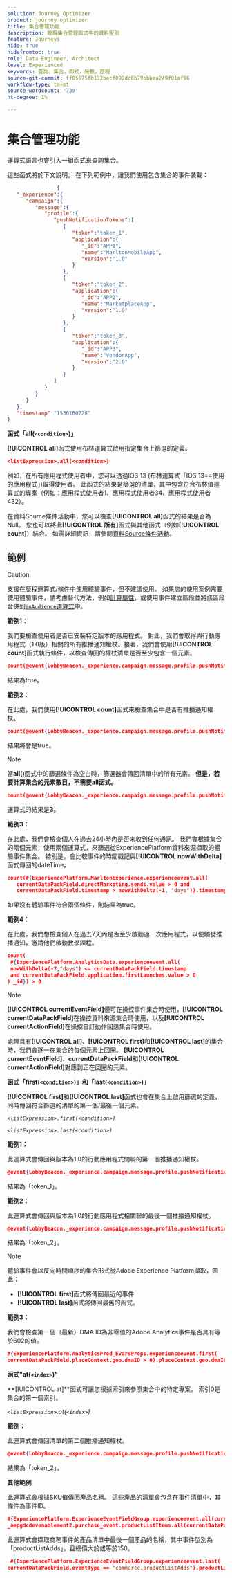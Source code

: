 ```yaml
---
solution: Journey Optimizer
product: journey optimizer
title: 集合管理功能
description: 瞭解集合管理函式中的資料型別
feature: Journeys
hide: true
hidefromtoc: true
role: Data Engineer, Architect
level: Experienced
keywords: 查詢，集合，函式，裝載，歷程
source-git-commit: ff05675fb132becf092dc6b79bbbaa249f01af96
workflow-type: tm+mt
source-wordcount: '739'
ht-degree: 1%

---
```


# 集合管理功能

運算式語言也會引入一組函式來查詢集合。

這些函式將於下文說明。 在下列範例中，讓我們使用包含集合的事件裝載：

```json
                { 
   "_experience":{ 
      "campaign":{ 
         "message":{ 
            "profile":{ 
               "pushNotificationTokens":[ 
                  { 
                     "token":"token_1",
                     "application":{ 
                        "_id":"APP1",
                        "name":"MarltonMobileApp",
                        "version":"1.0"
                     }
                  },
                  { 
                     "token":"token_2",
                     "application":{ 
                        "_id":"APP2",
                        "name":"MarketplaceApp",
                        "version":"1.0"
                     }
                  },
                  { 
                     "token":"token_3",
                     "application":{ 
                        "_id":"APP3",
                        "name":"VendorApp",
                        "version":"2.0"
                     }
                  }
               ]
            }
         }
      }
   },
   "timestamp":"1536160728"
}
```

**函式「all(`<condition>`)」**

**[!UICONTROL all]**&#x200B;函式使用布林運算式啟用指定集合上篩選的定義。

```json
<listExpression>.all(<condition>)
```

例如，在所有應用程式使用者中，您可以透過IOS 13 (布林運算式「IOS 13==使用的應用程式」)取得使用者。 此函式的結果是篩選的清單，其中包含符合布林值運算式的專案（例如：應用程式使用者1、應用程式使用者34、應用程式使用者432）。

在資料Source條件活動中，您可以檢查&#x200B;**[!UICONTROL all]**&#x200B;函式的結果是否為Null。 您也可以將此&#x200B;**[!UICONTROL 所有]**&#x200B;函式與其他函式（例如&#x200B;**[!UICONTROL count]**）結合。 如需詳細資訊，請參閱[資料Source條件活動](../condition-activity.md#data_source_condition)。


## 範例

>[!CAUTION]
>
>支援在歷程運算式/條件中使用體驗事件，但不建議使用。 如果您的使用案例需要使用體驗事件，請考慮替代方法，例如[計算屬性](../../audience/computed-attributes.md)，或使用事件建立區段並將該區段合併到[`inAudience`運算式](../../building-journeys/functions/functioninaudience.md)中。

**範例1：**

我們要檢查使用者是否已安裝特定版本的應用程式。 對此，我們會取得與行動應用程式（1.0版）相關的所有推播通知權杖。接著，我們會使用&#x200B;**[!UICONTROL count]**&#x200B;函式執行條件，以檢查傳回的權杖清單是否至少包含一個元素。

```json
count(@event{LobbyBeacon._experience.campaign.message.profile.pushNotificationTokens.all(currentEventField.application.version == "1.0").token}) > 0
```

結果為true。

**範例2：**

在此處，我們使用&#x200B;**[!UICONTROL count]**&#x200B;函式來檢查集合中是否有推播通知權杖。

```json
count(@event{LobbyBeacon._experience.campaign.message.profile.pushNotificationTokens.all().token}) > 0
```

結果將會是true。

<!--Alternatively, you can check if there is no token in the collection:

   ```json
   count(@event{LobbyBeacon._experience.campaign.message.profile.pushNotificationTokens.all().token}) == 0
   ```

The result will be false.

Here we use the count function in a condition to count the number of push notification tokens in the event.

`count(@event{LobbyBeacon._experience.campaign.message.profile.pushNotificationTokens.all().token})`

The result is true.

Note that when the condition in the **all()** function is empty, the filter will return all the elements in the list. Hence, the expression above is equivalent to:

`count(@event{LobbyBeacon._experience.campaign.message.profile.pushNotificationTokens.application.name})`

In both cases, the result of the expression is **3**.

A query of experience events recorded on the Adobe Experience Platform may or may not include the current event that triggered the current Journey. This will depend on the relative processing time with which [!DNL Journey Orchestration] sees an event and started evaluating conditions, versus the time it takes for that event to be ingested into the Adobe Experience Platform. For example, when using the .all() syntax to query experience events from the Adobe Experience Platform, we recommend enforcing the exclusion of the current event (by requiring an
earlier timestamp) in order to only consider prior events.-->

>[!NOTE]
>
>當&#x200B;**all()**&#x200B;函式中的篩選條件為空白時，篩選器會傳回清單中的所有元素。 **但是，若要計算集合的元素數目，不需要all函式。**


```json
count(@event{LobbyBeacon._experience.campaign.message.profile.pushNotificationTokens.token})
```

運算式的結果是&#x200B;**3**。

**範例3：**

在此處，我們會檢查個人在過去24小時內是否未收到任何通訊。 我們會根據集合的兩個元素，使用兩個運算式，來篩選從ExperiencePlatform資料來源擷取的體驗事件集合。 特別是，會比較事件的時間戳記與&#x200B;**[!UICONTROL nowWithDelta]**&#x200B;函式傳回的dateTime。

```json
count(#{ExperiencePlatform.MarltonExperience.experienceevent.all(
   currentDataPackField.directMarketing.sends.value > 0 and
   currentDataPackField.timestamp > nowWithDelta(-1, "days")).timestamp}) == 0
```

如果沒有體驗事件符合兩個條件，則結果為true。

**範例4：**

在此處，我們想檢查個人在過去7天內是否至少啟動過一次應用程式，以便觸發推播通知，邀請他們啟動教學課程。

```json
count(
 #{ExperiencePlatform.AnalyticsData.experienceevent.all(
 nowWithDelta(-7,"days") <= currentDataPackField.timestamp
 and currentDataPackField.application.firstLaunches.value > 0
)._id}) > 0
```

<!--**"All + Count" example 4:** here we use the count function in a boolean expression to see if there is push notification tokens in the collection.

`count(@event{LobbyBeacon._experience.campaign.message.profile.pushNotificationTokens.all().application.name}) > 0`

The result will be:

`true`

Alternatively, you can check if there is NO token in the collection:

`count(@event{LobbyBeacon._experience.campaign.message.profile.pushNotificationTokens.all().application.name}) =0`

The result will be:

`false`-->

>[!NOTE]
>
>**[!UICONTROL currentEventField]**&#x200B;僅可在操控事件集合時使用，**[!UICONTROL currentDataPackField]**&#x200B;在操控資料來源集合時使用，以及&#x200B;**[!UICONTROL currentActionField]**&#x200B;在操控自訂動作回應集合時使用。
>
>處理具有&#x200B;**[!UICONTROL all]**、**[!UICONTROL first]**&#x200B;和&#x200B;**[!UICONTROL last]**&#x200B;的集合時，我們會逐一在集合的每個元素上回圈。 **[!UICONTROL currentEventField]**、**currentDataPackField**&#x200B;和&#x200B;**[!UICONTROL currentActionField]**&#x200B;對應到正在回圈的元素。

**函式「first(`<condition>`)」和「last(`<condition>`)」**

**[!UICONTROL first]**&#x200B;和&#x200B;**[!UICONTROL last]**&#x200B;函式也會在集合上啟用篩選的定義，同時傳回符合篩選的清單的第一個/最後一個元素。

_`<listExpression>.first(<condition>)`_

_`<listExpression>.last(<condition>)`_

**範例1：**

此運算式會傳回與版本為1.0的行動應用程式關聯的第一個推播通知權杖。

```json
@event{LobbyBeacon._experience.campaign.message.profile.pushNotificationTokens.first(currentEventField.application.version == "1.0").token
```

結果為「token_1」。

**範例2：**

此運算式會傳回與版本為1.0的行動應用程式相關聯的最後一個推播通知權杖。

```json
@event{LobbyBeacon._experience.campaign.message.profile.pushNotificationTokens.last(currentEventField.application.version == "1.0").token}
```

結果為「token_2」。

>[!NOTE]
>
>體驗事件會以反向時間順序的集合形式從Adobe Experience Platform擷取，因此：
>
>* **[!UICONTROL first]**&#x200B;函式將傳回最近的事件
>* **[!UICONTROL last]**&#x200B;函式將傳回最舊的函式。

**範例3：**

我們會檢查第一個（最新）DMA ID為非零值的Adobe Analytics事件是否具有等於602的值。

```json
#{ExperiencePlatform.AnalyticsProd_EvarsProps.experienceevent.first(
currentDataPackField.placeContext.geo.dmaID > 0).placeContext.geo.dmaID} == 602
```

**函式&quot;at(`<index>`)&quot;**

**[!UICONTROL at]**函式可讓您根據索引來參照集合中的特定專案。
索引0是集合的第一個索引。

_`<listExpression>`.at(`<index>`)_

**範例：**

此運算式會傳回清單的第二個推播通知權杖。

```json
@event{LobbyBeacon._experience.campaign.message.profile.pushNotificationTokens.at(1).token}
```

結果為「token_2」。

**其他範例**

此運算式會根據SKU值傳回產品名稱。 這些產品的清單會包含在事件清單中，其條件為事件ID。

```json
#{ExperiencePlatform.ExperienceEventFieldGroup.experienceevent.all(currentDataPackField._aepgdcdevenablement2.purchase_event.receipt_nbr == "10-337-4016"). 
_aepgdcdevenablement2.purchase_event.productListItems.all(currentDataPackField.SKU == "AB17 1234 1775 19DT B4DR 8HDK 762").name}
```

此運算式會擷取商務事件的產品清單中最後一個產品的名稱，其中事件型別為「productListAdds」，且總價大於或等於150。

```json
 #{ExperiencePlatform.ExperienceEventFieldGroup.experienceevent.last(
currentDataPackField.eventType == "commerce.productListAdds").productListItems.last(currentDataPackField.priceTotal >= 150).name}
```
